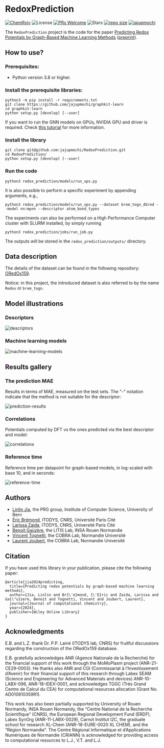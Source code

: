 # RedoxPrediction

[//]: # ([![DOI]&#40;https://zenodo.org/badge/DOI/10.5281/zenodo.5560005.svg&#41;]&#40;https://doi.org/10.5281/zenodo.5560005&#41;)
[//]: # ([![ACPR 2023]&#40;https://img.shields.io/badge/ACPR-2023-blue&#41;]&#40;https://ericlab.org/acpr2023/&#41;)
[![ChemRxiv](https://img.shields.io/badge/ChemRxiv-black)](https://chemrxiv.org/engage/chemrxiv/article-details/654bb7202c3c11ed71fc350b)
![License](https://img.shields.io/github/license/jajupmochi/RedoxPrediction.svg?color=blue)
[![PRs Welcome](https://img.shields.io/badge/PRs-welcome-brightgreen.svg?style=flat-square)](http://makeapullrequest.com)
![Stars](https://img.shields.io/github/stars/jajupmochi/RedoxPrediction?color=yellow)
[![repo size](https://img.shields.io/github/repo-size/jajupmochi/RedoxPrediction.svg)](https://github.com/jajupmochi/RedoxPrediction/archive/master.zip) 
[![jajupmochi](https://img.shields.io/twitter/follow/jajupmochi?style=social&logo=twitter)](https://twitter.com/intent/follow?screen_name=jajupmochi) 

The `RedoxPrediction` project is the code for the paper 
[Predicting Redox Potentials by Graph-Based Machine Learning Methods](https://doi.org/10.1002/jcc.27380) ([preprint](https://chemrxiv.org/engage/chemrxiv/article-details/654bb7202c3c11ed71fc350b)).

[//]: # (published in the proceedings of [ACPR 2023]&#40;https://ericlab.org/acpr2023/&#41;.)

## How to use?

### Prerequisites:

- Python version 3.8 or higher.

### Install the prerequisite libraries:

```
python3 -m pip install -r requirements.txt
git clone https://github.com/jajupmochi/graphkit-learn
cd graphkit-learn
python setup.py [develop] [--user]
```

If you want to run the GNN models on GPUs, NVIDIA GPU and driver is required. 
Check [this tutorial](https://zhuanlan.zhihu.com/p/634250809) for more information.

### Install the library

```
git clone git@github.com:jajupmochi/RedoxPrediction.git
cd RedoxPrediction/
python setup.py [develop] [--user]
```

### Run the code

```
python3 redox_prediction/models/run_xps.py
```

It is also possible to perform a specific experiment by appending arguments, e.g.,

```
python3 redox_prediction/models/run_xps.py --dataset brem_togn_dGred --model nn:mpnn --descriptor atom_bond_types
```
The experiments can also be performed on a High Performance Computer cluster with
SLURM installed, by simply running 
```
python3 redox_prediction/jobs/run_job.py
```
The outputs will be stored in the `redox_prediction/outputs/` directory.

## Data description

The details of the dataset can be found in the following repository:
[ORedOx159](https://github.com/ANRMoMoPlasm/ORedOx159).

Notice: in this project, the introduced dataset is also referred to by the name `Redox` or `brem_togn`.

## Model illustrations

### Descriptors

![descriptors](redox_prediction/figures/jcc2023_ml_framework_descriptors.svg)

### Machine learning models

![machine-learning-models](redox_prediction/figures/jcc2023_ml_framework_models.svg)

## Results gallery

### The prediction MAE

Results in terms of MAE, measured on the test sets. The "-" notation indicate that the method is not suitable for the descriptor:

![prediction-results](redox_prediction/figures/the_prediction_mae.png)

### Correlations

Potentials computed by DFT vs the ones predicted via the best descriptor and model:

![correlations](redox_prediction/figures/best_correlations.svg)

### Reference time

Reference time per datapoint for graph-based
models, in log-scaled with base 10, and in seconds:

![reference-time](redox_prediction/figures/heatmap_ref_time.svg)

## Authors

* [Linlin Jia](https://jajupmochi.github.io/), the PRG group, Institute of Computer Science, University of Bern
* [Éric Brémond](https://www.itodys.univ-paris-diderot.fr/fr/annuaire/chimie-theorique-et-modelisation-ctm/eric-bremond),  ITODYS, CNRS, Université Paris Cité
* [Larissa Zaida](https://www.linkedin.com/in/larissa-zaida-58b9631a4/?originalSubdomain=fr), ITODYS, CNRS, Université Paris Cité
* [Benoit Gaüzère](https://bgauzere.github.io/), the LITIS Lab, INSA Rouen Normandie
* [Vincent Tognetti](https://www.lab-cobra.fr/annuaire/tognetti-vincent/), the COBRA Lab, Normandie Université
* [ Laurent Joubert](https://www.lab-cobra.fr/annuaire/joubert-laurent/), the COBRA Lab, Normandie Université

## Citation

If you have used this library in your publication, please cite the following paper:

```
@article{jia2024predicting,
  title={Predicting redox potentials by graph-based machine learning methods},
  author={Jia, Linlin and Br{\'e}mond, {\'E}ric and Zaida, Larissa and Ga{\"u}zere, Benoit and Tognetti, Vincent and Joubert, Laurent},
  journal={Journal of computational chemistry},
  year={2024},
  publisher={Wiley Online Library}
}
```

## Acknowledgments

E.B. and L.Z. thank Dr. P.P. Lainé (ITODYS lab,
CNRS) for fruitful discussions regarding the construction
of the ORedOx159 database.

E.B. gratefully acknowledges ANR (Agence Nationale
de la Recherche) for the financial support of this work
through the MoMoPlasm project (ANR-21-CE29-0003).
He thanks also ANR and CGI (Commissariat à l’Investissement d’Avenir) for their financial support of this
research through Labex SEAM (Science and Engineering
for Advanced Materials and devices) ANR-10-LABX-096,
ANR-18-IDEX-0001, and acknowledges TGGC (Très
Grand Centre de Calcul du CEA) for computational resources allocation (Grant No. AD010810359R1).

This work has also been partially supported by University of Rouen Normandy, INSA Rouen Normandy,
the “Centre National de la Recherche Scientifique”
(CNRS), the European Regional Development Fund
(ERDF), Labex SynOrg (ANR-11-LABX-0029), Carnot
Institut I2C, the graduate school for research XL-Chem
(ANR-18-EURE-0020 XL CHEM), and the “Région Normandie”. The Centre Régional Informatique et d’Applications Numériques de Normandie (CRIANN) is acknowledged for providing access to computational resources to L.J., V.T. and L.J.
